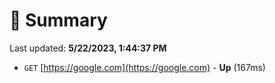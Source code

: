 # 📖 Summary
Last updated: **5/22/2023, 1:44:37 PM**

- `GET` [https://google.com](https://google.com) - **Up** (167ms)
